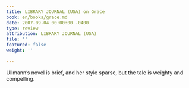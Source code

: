 ```yaml
---
title: LIBRARY JOURNAL (USA) on Grace
book: en/books/grace.md
date: 2007-09-04 00:00:00 -0400
type: review
attribution: LIBRARY JOURNAL (USA)
file: ''
featured: false
weight: ''

---
```

Ullmann’s novel is brief, and her style sparse, but the tale is weighty and compelling.